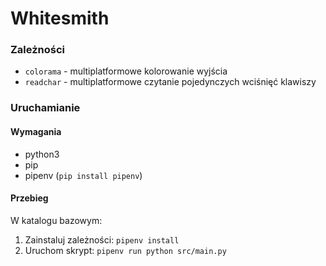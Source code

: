 Whitesmith
==========

### Zależności
* `colorama` - multiplatformowe kolorowanie wyjścia
* `readchar` - multiplatformowe czytanie pojedynczych wciśnięć klawiszy

### Uruchamianie

#### Wymagania

* python3
* pip
* pipenv (`pip install pipenv`)

#### Przebieg

W katalogu bazowym:
1. Zainstaluj zależności: `pipenv install`
2. Uruchom skrypt: `pipenv run python src/main.py`